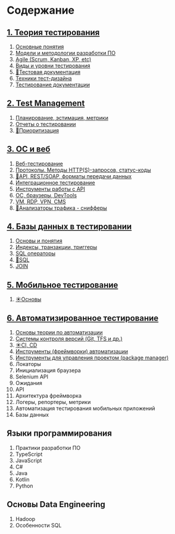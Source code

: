 # Содержание

## [1. Теория тестирования](001.%20Testing-Theory)
1. [Основные понятия](001.%20Testing-Theory/001.%20Basic-concepts-of-testing.md)
2. [Модели и методологии разработки ПО](001.%20Testing-Theory/002.%20Types-and-levels-of-testing.md)
3. [Agile (Scrum, Kanban, XP, etc)](001.%20Testing-Theory/003.%20Software-development-models-and-methodologies.md)
4. [Виды и уровни тестирования](001.%20Testing-Theory/004.%20Test-documentation.md)
5. [🌿Тестовая документация](001.%20Testing-Theory/005.%20Agile-(Scrum,-Kanban,-XP,-etc.).md)
6. [Техники тест-дизайна](001.%20Testing-Theory/006.%20Test-design-techniques.md)
7. [Тестирование документации](001.%20Testing-Theory/007.%20Testing-documentation.md)

## [2. Test Management](002.%20Test-Management)
1. [Планирование, эстимация, метрики](002.%20Test-Management/001.%20Planning,-estimation,-metrics.md)
2. [Отчеты о тестировании](002.%20Test-Management/002.%20Test-reports.md)
3. [🌿Приоритизация](002.%20Test-Management/003.%20Prioritization.md)

## [3. ОС и веб](003.%20OS-and-web)
1. [Веб-тестирование](003.%20OS-and-web/001.%20Web-testing.md)
2. [Протоколы. Методы HTTP(S)-запросов, статус-коды](003.%20OS-and-web/002.%20Protocols.-HTTP(S)-request-methods,-status-codes.md)
3. [🌿API, REST/SOAP, форматы передачи данных](003.%20OS-and-web/003.%20API,-RESTSOAP,-data-transfer-formats.md)
4. [Интеграционное тестирование](003.%20OS-and-web/004.%20Integration-testing.md)
5. [Инструменты работы с API](003.%20OS-and-web/005.%20API-tools.md)
6. [ОС, браузеры, DevTools](003.%20OS-and-web/006.%20OS,-browsers,-DevTools.md)
7. [VM, RDP, VPN, CMS](003.%20OS-and-web/007.%20VM,-RDP,-VPN,-CMS.md)
8. [🌿Анализаторы трафика - снифферы](003.%20OS-and-web/008.%20Traffic-analyzers---sniffers.md)

## [4. Базы данных в тестировании](004.%20Databases-in-testing)
1. [Основы и понятия](004.%20Databases-in-testing/001.%20Database%20Basics-and-Concepts.md)
2. [Индексы, транзакции, триггеры](004.%20Databases-in-testing/002.%20Indexes,-transactions,-triggers.md)
3. [SQL операторы](004.%20Databases-in-testing/003.%20SQL-operators-DML,-DDL,-DCL,-TCL.md)
4. [🌿SQL](004.%20Databases-in-testing/004%20SQL.md)
5. [JOIN](004.%20Databases-in-testing/005.%20JOIN.md)

## [5. Мобильное тестирование](005.%20Mobile-testing)
1. [☀️Основы](005.%20Mobile-testing/001.%20Basics.md)

## [6. Автоматизированное тестирование](006.%20Basic-Theory-of-Test-Automation)
1. [Основы теории по автоматизации](006.%20Basic-Theory-of-Test-Automation/001.%20Fundamentals-of-automation-theory.md)
2. [Системы контроля версий (Git, TFS и др.)](006.%20Basic-Theory-of-Test-Automation/002.%20Version-control-systems-(Git,-TFS...).md)
3. [☀️CI, CD](006.%20Basic-Theory-of-Test-Automation/003.%20CI,-CD.md)
4. [Инструменты (фреймворки) автоматизации](006.%20Basic-Theory-of-Test-Automation/004.%20Automation-tools-(frameworks).md)
5. [Инструменты для управления проектом (package manager)](006.%20Basic-Theory-of-Test-Automation/005.%20Prject-management-tools-(package-manager).md)
6. Локаторы
7. Инициализация браузера
8. Selenium API
9. Ожидания
10. API
11. Архитектура фреймворка
12. Логеры, репортеры, метрики
13. Автоматизация тестирования мобильных приложений
14. Базы данных

## Языки программирования
1. Практики разработки ПО
2. TypeScript
3. JavaScript
4. C#
5. Java
6. Kotlin
7. Python

## Основы Data Engineering
1. Hadoop
2. Особенности SQL
